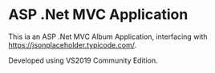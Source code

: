 # ASP .Net MVC Application
This ia an ASP .Net MVC Album Application, interfacing with https://jsonplaceholder.typicode.com/.

Developed using VS2019 Community Edition.


